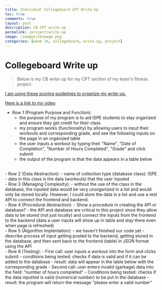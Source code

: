 ```yaml
---
title: Individual Collegeboard CPT Write-Up
toc: true
comments: true
layout: post
description: CB CPT write-up
permalink: /project/write-up
image: /images/cbimage.png
categories: [week 24, collegeboard, write-up, project]
---
```



# Collegeboard Write up
> Below is my CB write-up for my CPT section of my team's fitness project. 

[I am using these scoring guidelines to organize my write-up.](https://apcentral.collegeboard.org/media/pdf/ap22-sg-computer-science-principles.pdf)

[Here is a link to my video]()



- Row 1 (Program Purpose and Function):
    - the purpose of my program is to aid ISPE students to stay organized and ensure they get credit for their class
    - my program works (functionality) by allowing users to input their workouts and corresponding grade, and see the following inputs on the page in an organized table
    - the user inputs a workout by typing their "Name", "Date of Completion", "Number of Hours Completed", "Grade" and click submit
    - the output of the program is that the data appears in a table below
<br>
- Row 2 (Data Abstraction):
    - name of collection type (database class): ISPE
    - data in this class is the data (workouts) that the user inputed
<br>
- Row 3 (Managing Complexity):
    - without the use of the class in the database, the inputed data would be very unorganized in a list and would only be stored locally. However, I could store the data in a list and use a rest API to connect the frontend and backend.
<br>
- Row 4 (Procedural Abstraction):
    - Show a procedure in creating the API or database?
    - the API and database are critical to this project since they allow data to be stored (not just locally) and connect the inputs from the frontend to the backend (data a user inputs will show up in table and stay there even when page is refreshed)
<br>
- Row 5 (Algorithm Implentation):
    - we haven't finished our code yet
    - describe process of input getting posted to the backend, getting stored in the database, and then sent back to the frontend (table) in JSON format using the API
<br>
- Row 6 (Testing):
    - First call: user inputs a workout into the form and clicks submit
        - conditions being tested: checks if data is valid and if it can be added to the database
        - result: data will appear in the table below with the corresponding grade
    - Second call: user enters invalid (garbage) data into the field: "number of hours completed"
        - Conditions being tested: checks if the data inputted is valid (numerical number) to be put in the database
        - result: the program will return the message "please enter a valid number"